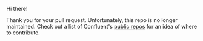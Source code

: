 Hi there! 

Thank you for your pull request. Unfortunately, this repo is no longer maintained. Check out a list of Confluent's [public repos](https://github.com/confluentinc?q=&type=public&language=&sort=) for an idea of where to contribute.